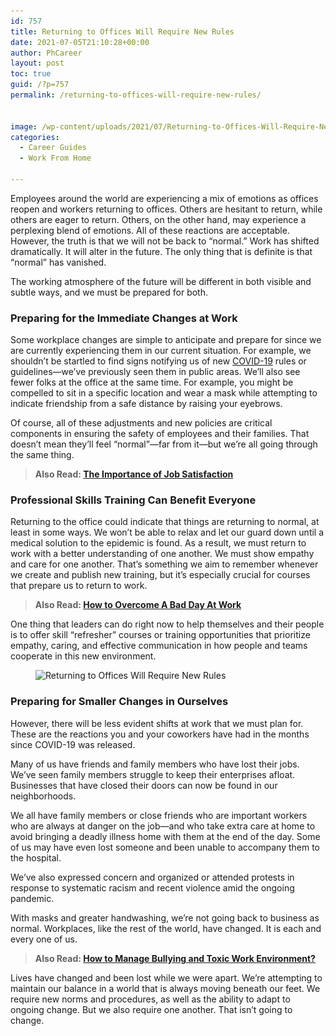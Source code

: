 ```yaml
---
id: 757
title: Returning to Offices Will Require New Rules
date: 2021-07-05T21:10:28+00:00
author: PhCareer
layout: post
toc: true
guid: /?p=757
permalink: /returning-to-offices-will-require-new-rules/


image: /wp-content/uploads/2021/07/Returning-to-Offices-Will-Require-New-Rules.jpg
categories:
  - Career Guides
  - Work From Home

---
```

Employees around the world are experiencing a mix of emotions as offices reopen and workers returning to offices. Others are hesitant to return, while others are eager to return. Others, on the other hand, may experience a perplexing blend of emotions. All of these reactions are acceptable. However, the truth is that we will not be back to &#8220;normal.&#8221; Work has shifted dramatically. It will alter in the future. The only thing that is definite is that &#8220;normal&#8221; has vanished.

The working atmosphere of the future will be different in both visible and subtle ways, and we must be prepared for both.



### **Preparing for the Immediate Changes at Work**

Some workplace changes are simple to anticipate and prepare for since we are currently experiencing them in our current situation. For example, we shouldn&#8217;t be startled to find signs notifying us of new [COVID-19](https://www.google.com/search?q=covid) rules or guidelines—we&#8217;ve previously seen them in public areas. We&#8217;ll also see fewer folks at the office at the same time. For example, you might be compelled to sit in a specific location and wear a mask while attempting to indicate friendship from a safe distance by raising your eyebrows.

Of course, all of these adjustments and new policies are critical components in ensuring the safety of employees and their families. That doesn&#8217;t mean they&#8217;ll feel &#8220;normal&#8221;—far from it—but we&#8217;re all going through the same thing.



<blockquote class="wp-block-quote">
  <p>
    <strong>Also Read: <a href="/the-importance-of-job-satisfaction/">The Importance of Job Satisfaction</a></strong>
  </p>
</blockquote>



### **Professional Skills Training Can Benefit Everyone**

Returning to the office could indicate that things are returning to normal, at least in some ways. We won&#8217;t be able to relax and let our guard down until a medical solution to the epidemic is found. As a result, we must return to work with a better understanding of one another. We must show empathy and care for one another. That&#8217;s something we aim to remember whenever we create and publish new training, but it&#8217;s especially crucial for courses that prepare us to return to work.


<blockquote class="wp-block-quote">
  <p>
    <strong>Also Read: <a href="/how-to-overcome-a-bad-day-at-work/">How to Overcome A Bad Day At Work</a></strong>
  </p>
</blockquote>



One thing that leaders can do right now to help themselves and their people is to offer skill &#8220;refresher&#8221; courses or training opportunities that prioritize empathy, caring, and effective communication in how people and teams cooperate in this new environment.



<div class="wp-block-image">
  <figure class="aligncenter size-large"><img loading="lazy" width="1024" height="511" src="/wp-content/uploads/2021/07/Returning-to-Offices--1024x511.jpg" alt="Returning to Offices Will Require New Rules" class="wp-image-758" srcset="/wp-content/uploads/2021/07/Returning-to-Offices--1024x511.jpg 1024w, /wp-content/uploads/2021/07/Returning-to-Offices--300x150.jpg 300w, /wp-content/uploads/2021/07/Returning-to-Offices--768x383.jpg 768w, /wp-content/uploads/2021/07/Returning-to-Offices-.jpg 1200w" sizes="(max-width: 1024px) 100vw, 1024px" /></figure>
</div>



### **Preparing for Smaller Changes in Ourselves**

However, there will be less evident shifts at work that we must plan for. These are the reactions you and your coworkers have had in the months since COVID-19 was released.

Many of us have friends and family members who have lost their jobs. We&#8217;ve seen family members struggle to keep their enterprises afloat. Businesses that have closed their doors can now be found in our neighborhoods.

We all have family members or close friends who are important workers who are always at danger on the job—and who take extra care at home to avoid bringing a deadly illness home with them at the end of the day. Some of us may have even lost someone and been unable to accompany them to the hospital.

We&#8217;ve also expressed concern and organized or attended protests in response to systematic racism and recent violence amid the ongoing pandemic.

With masks and greater handwashing, we&#8217;re not going back to business as normal. Workplaces, like the rest of the world, have changed. It is each and every one of us.



<blockquote class="wp-block-quote">
  <p>
    <strong>Also Read: <a href="/how-to-manage-bullying-and-toxic-work-environment/">How to Manage Bullying and Toxic Work Environment?</a></strong>
  </p>
</blockquote>



Lives have changed and been lost while we were apart. We&#8217;re attempting to maintain our balance in a world that is always moving beneath our feet. We require new norms and procedures, as well as the ability to adapt to ongoing change. But we also require one another. That isn&#8217;t going to change.
